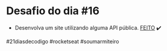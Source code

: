 # Desafio do dia #16

+ Desenvolva um site utilizando alguma API pública.  <a href="https://lucyanovidio.github.io/desafio-21-dias-codigo-rocketseat/dia-16">FEITO</a> ✔️

#21diasdecodigo #rocketseat #soumarmiteiro
